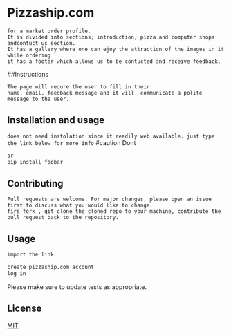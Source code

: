 # Pizzaship.com
```This project combuines diferrent aspects of a web craetion
for a market order profile.
It is divided into sections; introduction, pizza and computer shops andcontuct us section.
It has a gallery where one can ejoy the attraction of the images in it while ordering
it has a footer which allows us to be contucted and receive feedback.
```
##Instructions
```
The page will requre the user to fill in their:
name, email, feedback message and it will  communicate a polite message to the user.
```

## Installation and usage
```does not need instolation since it readily web available. just type the link below for more info```
#caution
Dont
```bash
or
pip install foobar
```

## Contributing
```
Pull requests are welcome. For major changes, please open an issue first to discuss what you would like to change.
firs fork , git clone the cloned repo to your machine, contribute the pull request back to the repository.
```
## Usage

```html
import the link

create pizzaship.com account
log in
```

Please make sure to update tests as appropriate.

## License
[MIT](https://choosealicense.com/licenses/mit/)
